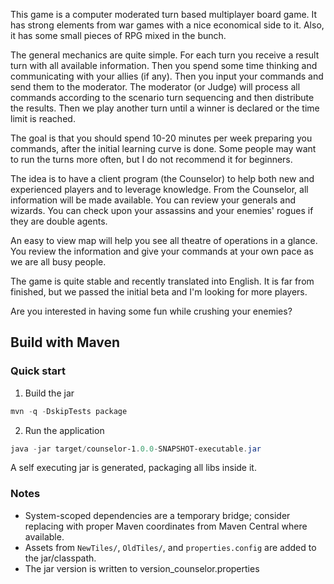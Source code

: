 This game is a computer moderated turn based multiplayer board game. It has strong elements from war games with a nice economical side to it. Also, it has some small pieces of RPG mixed in the bunch.

The general mechanics are quite simple. For each turn you receive a result turn with all available information. Then you spend some time thinking and communicating with your allies (if any). Then you input your commands and send them to the moderator. The moderator (or Judge) will process all commands according to the scenario turn sequencing and then distribute the results. Then we play another turn until a winner is declared or the time limit is reached.

The goal is that you should spend 10-20 minutes per week preparing you commands, after the initial learning curve is done. Some people may want to run the turns more often, but I do not recommend it for beginners.

The idea is to have a client program (the Counselor) to help both new and experienced players and to leverage knowledge. From the Counselor, all information will be made available. You can review your generals and wizards. You can check upon your assassins and your enemies' rogues if they are double agents.

An easy to view map will help you see all theatre of operations in a glance. You review the information and give your commands at your own pace as we are all busy people.

The game is quite stable and recently translated into English. It is far from finished, but we passed the initial beta and I'm looking for more players.

Are you interested in having some fun while crushing your enemies?

## Build with Maven


### Quick start

1) Build the jar

```powershell
mvn -q -DskipTests package
```

2) Run the application

```powershell
java -jar target/counselor-1.0.0-SNAPSHOT-executable.jar
```

A self executing jar is generated, packaging all libs inside it.

### Notes

- System-scoped dependencies are a temporary bridge; consider replacing with proper Maven coordinates from Maven Central where available.
- Assets from `NewTiles/`, `OldTiles/`, and `properties.config` are added to the jar/classpath.
- The jar version is written to version_counselor.properties

